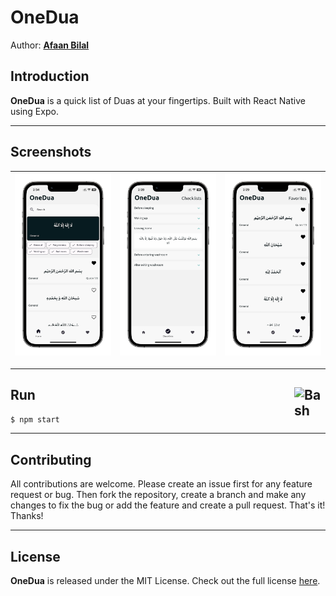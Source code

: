 OneDua
======

Author: **[Afaan Bilal](https://afaan.dev)**

## Introduction
**OneDua** is a quick list of Duas at your fingertips. Built with React Native using Expo.

---

## Screenshots

|![Home](/screenshots/OneDua-Home.webp)|![Checklists](/screenshots/OneDua-Checklists.webp)|![Favorites](/screenshots/OneDua-Favorites.webp)|
|:-:|:-:|:-:|

---

## Run <img src="https://cdn.jsdelivr.net/gh/devicons/devicon/icons/bash/bash-original.svg" alt="Bash" title="Bash" width="50px" style="float:right" />
`$ npm start`

---

## Contributing
All contributions are welcome. Please create an issue first for any feature request
or bug. Then fork the repository, create a branch and make any changes to fix the bug
or add the feature and create a pull request. That's it!
Thanks!

---

## License
**OneDua** is released under the MIT License.
Check out the full license [here](LICENSE).
